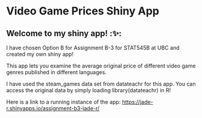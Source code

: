 # Video Game Prices Shiny App

## Welcome to my shiny app! ::sparkles:: 

I have chosen Option B for Assignment B-3 for STAT545B at UBC and created my own shiny app!

This app lets you examine the average original price of different video game genres published in different languages. 

I have used the steam_games data set from datateachr for this app. You can access the original data by simply loading library(datateachr) in R!

Here is a link to a running instance of the app: https://jade-r.shinyapps.io/assignment-b3-jade-r/
